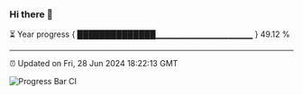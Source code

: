 ### Hi there 👋

⏳ Year progress { ██████████████▁▁▁▁▁▁▁▁▁▁▁▁▁▁▁▁ } 49.12 %

---

⏰ Updated on Fri, 28 Jun 2024 18:22:13 GMT

![Progress Bar CI](https://github.com/liununu/liununu/workflows/Progress%20Bar%20CI/badge.svg)
